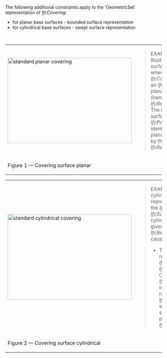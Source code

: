 The following additional constraints apply to the 'GeometricSet' representation of _IfcCovering_:

* for planar base surfaces - bounded surface representation
* for cylindrical base surfaces - swept surface representation

&nbsp;

<table>

 <tr>

  <td><img src="../../../figures/IfcCovering_Standard-1-Layout1.gif" alt="standard planar covering" border="0" height="274" width="399"></td>

  <td><blockquote class="example">EXAMPLE&nbsp; Figure 1 illustrates a planar surface representation where the
area of <em>IfcCovering</em> is given by an <em>IfcPolyLoop</em> for
planar base surfaces (here provided by the
<em>IfcRelSpaceBoundary</em>). The implicit planar surface of the <em>IfcPolyLoop</em> shall be
identical with the planar surface defined by the
<em>IfcRelSpaceBoundary</em>.</blockquote></td>
 </tr>

 <tr>

  <td>
<p class="figure">Figure 1 &mdash; Covering surface planar</p>
</td>

 </tr>

</table>

<table>

 <tr>

  <td><img src="../../../figures/IfcCovering_Standard-2-Layout1.gif" alt="standard cylindrical covering" border="0" height="274" width="399"></td>
  <td><blockquote class="example">EXAMPLE&nbsp; Figure 2 illustrates a cylindrical surface representation where
the area of the <em>IfcCovering</em> is given by an
<em>IfcSurfaceOfLinearExtrusion</em> for cylindrical base surfaces
(here given by the <em>IfcRelSpaceBoundary</em>, such as caused by a
round wall).</blockquote>
  <blockquote>

   <ul>
    
<li class="small">The geometry representation of the <em>IfcCovering</em> is given
by the <em>IfcTrimmedCurved</em> (the Curve parameter of the
<em>IfcArbitraryOpenProfileDef</em> - in cases of faceted
representation also an <em>IfcPolyline</em>). It is extruded within
the plane of the base surface using the <em>Depth</em> parameter of
the <em>IfcSurfaceOfLinearExtrusion</em>.</li>
</ul></blockquote>
</td>
 
</tr>
 
<tr>

  <td>
<p class="figure">Figure 2 &mdash; Covering surface
cylindrical</p>
</td>
  <td>&nbsp;</td>

</tr>

</table>